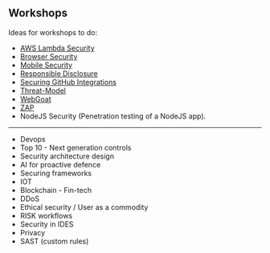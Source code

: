## Workshops

Ideas for workshops to do:

- [AWS Lambda Security](AWS-Lambda-Security.md)
- [Browser Security](Browser-security.md)
- [Mobile Security](Mobile_Security.md)
- [Responsible Disclosure](Responsible-disclosure.md)
- [Securing GitHub Integrations](Securing-GitHub-Integrations.md)
- [Threat-Model](Threat-Model.md)
- [WebGoat](WebGoat.md)
- [ZAP](ZAP.md)
- NodeJS Security (Penetration testing of a NodeJS app).

----

- Devops
- Top 10 - Next generation controls
- Security architecture design
- AI for proactive defence
- Securing frameworks
- IOT
- Blockchain - Fin-tech
- DDoS
- Ethical security / User as a commodity
- RISK workflows
- Security in IDES
- Privacy
- SAST (custom rules)

